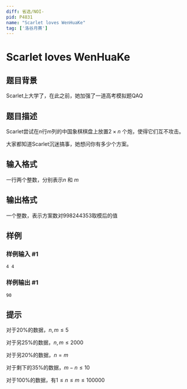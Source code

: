 ```yaml
---
diff: 省选/NOI-
pid: P4831
name: "Scarlet loves WenHuaKe"
tag: ['洛谷月赛']
---
```

# Scarlet loves WenHuaKe
## 题目背景

Scarlet上大学了，在此之前，她加强了一道高考模拟题QAQ
## 题目描述

Scarlet尝试在$n$行$m$列的中国象棋棋盘上放置$2\times n$ 个炮，使得它们互不攻击。

大家都知道Scarlet沉迷搞事，她想问你有多少个方案。
## 输入格式

一行两个整数，分别表示$n$ 和 $m$
## 输出格式

一个整数，表示方案数对$998244353$取模后的值
## 样例

### 样例输入 #1
```
4 4
```
### 样例输出 #1
```
90
```
## 提示

对于20%的数据，$n,m\leq5$

对于另25%的数据，$n,m\leq2000$

对于另20%的数据，$n=m$

对于剩下的35%的数据，$m-n\leq10$

对于100%的数据，有$1\leq n\leq m\leq100000$
